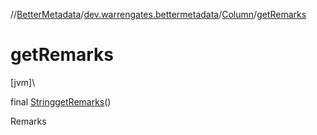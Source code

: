 //[BetterMetadata](../../../index.md)/[dev.warrengates.bettermetadata](../index.md)/[Column](index.md)/[getRemarks](get-remarks.md)

# getRemarks

[jvm]\

final [String](https://docs.oracle.com/javase/8/docs/api/java/lang/String.html)[getRemarks](get-remarks.md)()

Remarks
